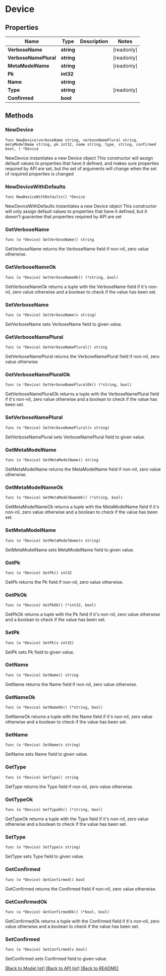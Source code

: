 # Device

## Properties

Name | Type | Description | Notes
------------ | ------------- | ------------- | -------------
**VerboseName** | **string** |  | [readonly] 
**VerboseNamePlural** | **string** |  | [readonly] 
**MetaModelName** | **string** |  | [readonly] 
**Pk** | **int32** |  | 
**Name** | **string** |  | 
**Type** | **string** |  | [readonly] 
**Confirmed** | **bool** |  | 

## Methods

### NewDevice

`func NewDevice(verboseName string, verboseNamePlural string, metaModelName string, pk int32, name string, type_ string, confirmed bool, ) *Device`

NewDevice instantiates a new Device object
This constructor will assign default values to properties that have it defined,
and makes sure properties required by API are set, but the set of arguments
will change when the set of required properties is changed

### NewDeviceWithDefaults

`func NewDeviceWithDefaults() *Device`

NewDeviceWithDefaults instantiates a new Device object
This constructor will only assign default values to properties that have it defined,
but it doesn't guarantee that properties required by API are set

### GetVerboseName

`func (o *Device) GetVerboseName() string`

GetVerboseName returns the VerboseName field if non-nil, zero value otherwise.

### GetVerboseNameOk

`func (o *Device) GetVerboseNameOk() (*string, bool)`

GetVerboseNameOk returns a tuple with the VerboseName field if it's non-nil, zero value otherwise
and a boolean to check if the value has been set.

### SetVerboseName

`func (o *Device) SetVerboseName(v string)`

SetVerboseName sets VerboseName field to given value.


### GetVerboseNamePlural

`func (o *Device) GetVerboseNamePlural() string`

GetVerboseNamePlural returns the VerboseNamePlural field if non-nil, zero value otherwise.

### GetVerboseNamePluralOk

`func (o *Device) GetVerboseNamePluralOk() (*string, bool)`

GetVerboseNamePluralOk returns a tuple with the VerboseNamePlural field if it's non-nil, zero value otherwise
and a boolean to check if the value has been set.

### SetVerboseNamePlural

`func (o *Device) SetVerboseNamePlural(v string)`

SetVerboseNamePlural sets VerboseNamePlural field to given value.


### GetMetaModelName

`func (o *Device) GetMetaModelName() string`

GetMetaModelName returns the MetaModelName field if non-nil, zero value otherwise.

### GetMetaModelNameOk

`func (o *Device) GetMetaModelNameOk() (*string, bool)`

GetMetaModelNameOk returns a tuple with the MetaModelName field if it's non-nil, zero value otherwise
and a boolean to check if the value has been set.

### SetMetaModelName

`func (o *Device) SetMetaModelName(v string)`

SetMetaModelName sets MetaModelName field to given value.


### GetPk

`func (o *Device) GetPk() int32`

GetPk returns the Pk field if non-nil, zero value otherwise.

### GetPkOk

`func (o *Device) GetPkOk() (*int32, bool)`

GetPkOk returns a tuple with the Pk field if it's non-nil, zero value otherwise
and a boolean to check if the value has been set.

### SetPk

`func (o *Device) SetPk(v int32)`

SetPk sets Pk field to given value.


### GetName

`func (o *Device) GetName() string`

GetName returns the Name field if non-nil, zero value otherwise.

### GetNameOk

`func (o *Device) GetNameOk() (*string, bool)`

GetNameOk returns a tuple with the Name field if it's non-nil, zero value otherwise
and a boolean to check if the value has been set.

### SetName

`func (o *Device) SetName(v string)`

SetName sets Name field to given value.


### GetType

`func (o *Device) GetType() string`

GetType returns the Type field if non-nil, zero value otherwise.

### GetTypeOk

`func (o *Device) GetTypeOk() (*string, bool)`

GetTypeOk returns a tuple with the Type field if it's non-nil, zero value otherwise
and a boolean to check if the value has been set.

### SetType

`func (o *Device) SetType(v string)`

SetType sets Type field to given value.


### GetConfirmed

`func (o *Device) GetConfirmed() bool`

GetConfirmed returns the Confirmed field if non-nil, zero value otherwise.

### GetConfirmedOk

`func (o *Device) GetConfirmedOk() (*bool, bool)`

GetConfirmedOk returns a tuple with the Confirmed field if it's non-nil, zero value otherwise
and a boolean to check if the value has been set.

### SetConfirmed

`func (o *Device) SetConfirmed(v bool)`

SetConfirmed sets Confirmed field to given value.



[[Back to Model list]](../README.md#documentation-for-models) [[Back to API list]](../README.md#documentation-for-api-endpoints) [[Back to README]](../README.md)


